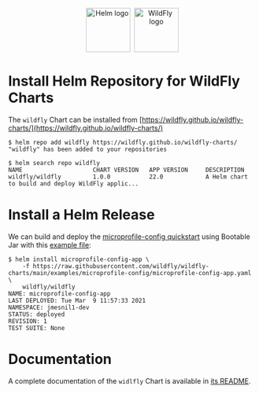 
<p align="center">
  <a href="https://helm.sh"><img src="https://helm.sh/img/helm.svg" alt="Helm logo" title="WildFly" height="90"/></a>&nbsp;
  <a href="https://wildfly.org/"><img src="https://design.jboss.org/wildfly/logo/final/wildfly_logo.svg" alt="WildFly logo" title="WildFly" height="90"/></a>
</p>

# Install Helm Repository for WildFly Charts

The `wildfly` Chart can be installed from [https://wildfly.github.io/wildfly-charts/](https://wildfly.github.io/wildfly-charts/)

```
$ helm repo add wildfly https://wildfly.github.io/wildfly-charts/
"wildfly" has been added to your repositories

$ helm search repo wildfly
NAME                    CHART VERSION   APP VERSION     DESCRIPTION
wildfly/wildfly         1.0.0           22.0            A Helm chart to build and deploy WildFly applic...
````

# Install a Helm Release

We can build and deploy the [microprofile-config quickstart](https://github.com/wildfly/quickstart/tree/master/microprofile-config) using Bootable Jar with this [example file](https://raw.githubusercontent.com/wildfly/wildfly-charts/main/examples/microprofile-config/microprofile-config-app.yaml):

```
$ helm install microprofile-config-app \
    -f https://raw.githubusercontent.com/wildfly/wildfly-charts/main/examples/microprofile-config/microprofile-config-app.yaml \
    wildfly/wildfly
NAME: microprofile-config-app
LAST DEPLOYED: Tue Mar  9 11:57:33 2021
NAMESPACE: jmesnil1-dev
STATUS: deployed
REVISION: 1
TEST SUITE: None
```

# Documentation

A complete documentation of the `widlfly` Chart is available in [its README](https://github.com/wildfly/wildfly-charts/blob/main/charts/wildfly/README.md).

